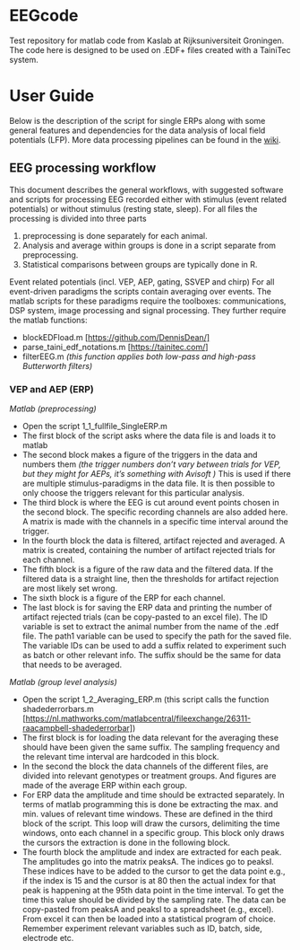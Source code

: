 # EEGcode
Test repository for matlab code from Kaslab at Rijksuniversiteit Groningen. 
The code here is designed to be used on .EDF+ files created with a TainiTec system.

# User Guide
Below is the description of the script for single ERPs along with some general features and dependencies for the data analysis of local field potentials (LFP). More data processing pipelines can be found in the [wiki](https://github.com/FrejaGam/EEGcode/wiki).

## EEG processing workflow
This document describes the general workflows, with suggested software and scripts for processing EEG recorded either with stimulus (event related potentials) or without stimulus (resting state, sleep).
For all files the processing is divided into three parts
1.	preprocessing is done separately for each animal.
2.	Analysis and average within groups is done in a script separate from preprocessing.
3.	Statistical comparisons between groups are typically done in R.

Event related potentials (incl. VEP, AEP, gating, SSVEP and chirp)
For all event-driven paradigms the scripts contain averaging over events.
The matlab scripts for these paradigms require the toolboxes: communications, DSP system, image processing and signal processing.
They further require the matlab functions: 
- blockEDFload.m [https://github.com/DennisDean/]
- parse_taini_edf_notations.m [https://tainitec.com/]
- filterEEG.m *(this function applies both low-pass and high-pass Butterworth filters)*

### VEP and AEP (ERP)
*Matlab (preprocessing)*
- Open the script 1_1_fullfile_SingleERP.m
- The first block of the script asks where the data file is and loads it to matlab
- The second block makes a figure of the triggers in the data and numbers them *(the trigger numbers don’t vary between trials for VEP, but they might for AEPs, it’s something with Avisoft )*
This is used if there are multiple stimulus-paradigms in the data file. It is then possible to only choose the triggers relevant for this particular analysis.
- The third block is where the EEG is cut around event points chosen in the second block. The specific recording channels are also added here. A matrix is made with the channels in a specific time interval around the trigger.
- In the fourth block the data is filtered, artifact rejected and averaged. A matrix is created, containing the number of artifact rejected trials for each channel.
- The fifth block is a figure of the raw data and the filtered data. If the filtered data is a straight line, then the thresholds for artifact rejection are most likely set wrong.
- The sixth block is a figure of the ERP for each channel.
- The last block is for saving the ERP data and printing the number of artifact rejected trials (can be copy-pasted to an excel file). The ID variable is set to extract the animal number from the name of the .edf file. The path1 variable can be used to specify the path for the saved file. The variable IDs can be used to add a suffix related to experiment such as batch or other relevant info. The suffix should be the same for data that needs to be averaged.

*Matlab (group level analysis)*
- Open the script 1_2_Averaging_ERP.m (this script calls the function shadederrorbars.m [https://nl.mathworks.com/matlabcentral/fileexchange/26311-raacampbell-shadederrorbar])
- The first block is for loading the data relevant for the averaging these should have been given the same suffix. The sampling frequency and the relevant time interval are hardcoded in this block.
- In the second the block the data channels of the different files, are divided into relevant genotypes or treatment groups. And figures are made of the average ERP within each group.
- For ERP data the amplitude and time should be extracted separately. In terms of matlab programming this is done be extracting the max. and min. values of relevant time windows. These are defined in the third block of the script. This loop will draw the cursors, delimiting the time windows, onto each channel in a specific group. This block only draws the cursors the extraction is done in the following block.
- The fourth block the amplitude and index are extracted for each peak. The amplitudes go into the matrix peaksA. The indices go to peaksI. 
These indices have to be added to the cursor to get the data point e.g., if the index is 15 and the cursor is at 80 then the actual index for that peak is happening at the 95th data point in the time interval. To get the time this value should be divided by the sampling rate.
The data can be copy-pasted from peaksA and peaksI to a spreadsheet (e.g., excel). From excel it can then be loaded into a statistical program of choice. 
Remember experiment relevant variables such as ID, batch, side, electrode etc.


